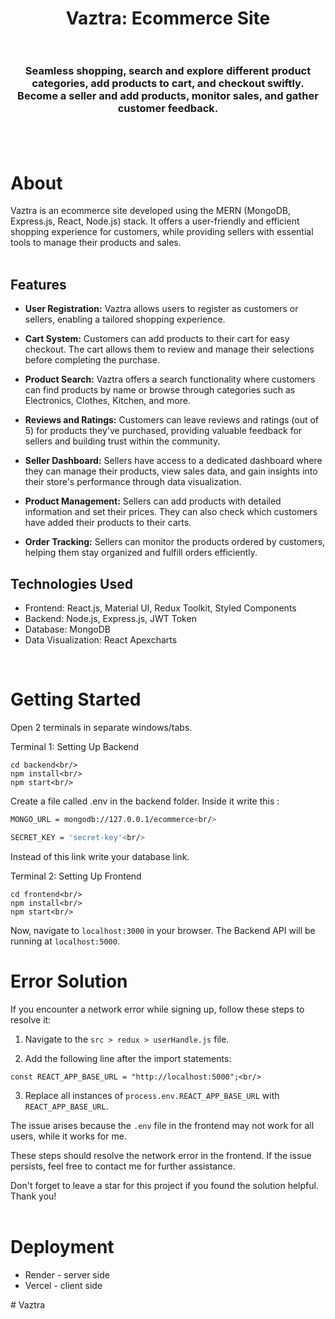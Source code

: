 <h1 align="center">
    Vaztra: Ecommerce Site<br/><br/>
</h1>

<h3 align="center">
Seamless shopping, search and explore different product categories, add products to cart, and checkout swiftly. <br>
Become a seller and add products, monitor sales, and gather customer feedback.<br/><br/>
</h3>

<br>


# About

Vaztra is an ecommerce site developed using the MERN (MongoDB, Express.js, React, Node.js) stack. It offers a user-friendly and efficient shopping experience for customers, while providing sellers with essential tools to manage their products and sales.<br/><br/>

## Features

- **User Registration:** Vaztra allows users to register as customers or sellers, enabling a tailored shopping experience.<br/>

- **Cart System:** Customers can add products to their cart for easy checkout. The cart allows them to review and manage their selections before completing the purchase.<br/>

- **Product Search:** Vaztra offers a search functionality where customers can find products by name or browse through categories such as Electronics, Clothes, Kitchen, and more.<br/>

- **Reviews and Ratings:** Customers can leave reviews and ratings (out of 5) for products they've purchased, providing valuable feedback for sellers and building trust within the community.<br/>

- **Seller Dashboard:** Sellers have access to a dedicated dashboard where they can manage their products, view sales data, and gain insights into their store's performance through data visualization.<br/>

- **Product Management:** Sellers can add products with detailed information and set their prices. They can also check which customers have added their products to their carts.<br/>

- **Order Tracking:** Sellers can monitor the products ordered by customers, helping them stay organized and fulfill orders efficiently.<br/>

## Technologies Used

- Frontend: React.js, Material UI, Redux Toolkit, Styled Components<br/>
- Backend: Node.js, Express.js, JWT Token<br/>
- Database: MongoDB<br/>
- Data Visualization: React Apexcharts<br/>

<br>

# Getting Started
Open 2 terminals in separate windows/tabs.<br/>

Terminal 1: Setting Up Backend <br/>
```sh<br/>
cd backend<br/>
npm install<br/>
npm start<br/>
```

Create a file called .env in the backend folder.
Inside it write this :<br/>

```sh
MONGO_URL = mongodb://127.0.0.1/ecommerce<br/>

SECRET_KEY = 'secret-key'<br/>
```
Instead of this link write your database link.<br/>

Terminal 2: Setting Up Frontend<br/>
```sh<br/>
cd frontend<br/>
npm install<br/>
npm start<br/>
```
Now, navigate to `localhost:3000` in your browser. 
The Backend API will be running at `localhost:5000`.
<br>
# Error Solution

If you encounter a network error while signing up, follow these steps to resolve it:<br/>

1. Navigate to the `src > redux > userHandle.js` file.<br/>

2. Add the following line after the import statements:<br/>

```javascript<br/>
const REACT_APP_BASE_URL = "http://localhost:5000";<br/>
```

3. Replace all instances of `process.env.REACT_APP_BASE_URL` with `REACT_APP_BASE_URL`.<br/>

The issue arises because the `.env` file in the frontend may not work for all users, while it works for me.<br/>

These steps should resolve the network error in the frontend. If the issue persists, feel free to contact me for further assistance.<br/>

Don't forget to leave a star for this project if you found the solution helpful. Thank you!<br/><br/>

# Deployment
* Render - server side
* Vercel - client side

#   V a z t r a 
 
 
